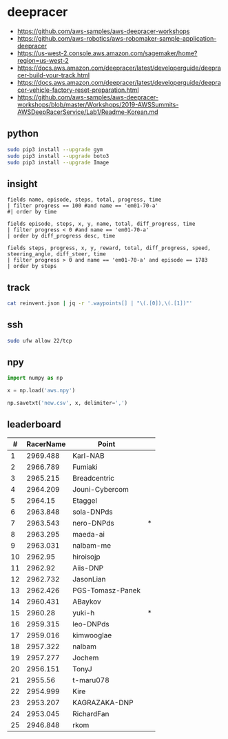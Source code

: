 # deepracer

* <https://github.com/aws-samples/aws-deepracer-workshops>
* <https://github.com/aws-robotics/aws-robomaker-sample-application-deepracer>
* <https://us-west-2.console.aws.amazon.com/sagemaker/home?region=us-west-2>
* <https://docs.aws.amazon.com/deepracer/latest/developerguide/deepracer-build-your-track.html>
* <https://docs.aws.amazon.com/deepracer/latest/developerguide/deepracer-vehicle-factory-reset-preparation.html>
* <https://github.com/aws-samples/aws-deepracer-workshops/blob/master/Workshops/2019-AWSSummits-AWSDeepRacerService/Lab1/Readme-Korean.md>

## python

```bash
sudo pip3 install --upgrade gym
sudo pip3 install --upgrade boto3
sudo pip3 install --upgrade Image
```

## insight

```
fields name, episode, steps, total, progress, time
| filter progress == 100 #and name == 'em01-70-a'
#| order by time

fields episode, steps, x, y, name, total, diff_progress, time
| filter progress < 0 #and name == 'em01-70-a'
| order by diff_progress desc, time

fields steps, progress, x, y, reward, total, diff_progress, speed, steering_angle, diff_steer, time
| filter progress > 0 and name == 'em01-70-a' and episode == 1783
| order by steps
```

## track

```bash
cat reinvent.json | jq -r '.waypoints[] | "\(.[0]),\(.[1])"'
```

## ssh

```bash
sudo ufw allow 22/tcp
```

## npy

```python
import numpy as np

x = np.load('aws.npy')

np.savetxt('new.csv', x, delimiter=',')
```

## leaderboard

<!-- leaderboard -->
| # | RacerName | Point |   |
| - | --------- | ----- | - |
| 1 | 2969.488 | Karl-NAB | |
| 2 | 2966.789 | Fumiaki | |
| 3 | 2965.215 | Breadcentric | |
| 4 | 2964.209 | Jouni-Cybercom | |
| 5 | 2964.15 | Etaggel | |
| 6 | 2963.848 | sola-DNPds | |
| 7 | 2963.543 | nero-DNPds | * |
| 8 | 2963.295 | maeda-ai | |
| 9 | 2963.031 | nalbam-me | |
| 10 | 2962.95 | hiroisojp | |
| 11 | 2962.92 | Aiis-DNP | |
| 12 | 2962.732 | JasonLian | |
| 13 | 2962.426 | PGS-Tomasz-Panek | |
| 14 | 2960.431 | ABaykov | |
| 15 | 2960.28 | yuki-h | * |
| 16 | 2959.315 | leo-DNPds | |
| 17 | 2959.016 | kimwooglae | |
| 18 | 2957.322 | nalbam | |
| 19 | 2957.277 | Jochem | |
| 20 | 2956.151 | TonyJ | |
| 21 | 2955.56 | t-maru078 | |
| 22 | 2954.999 | Kire | |
| 23 | 2953.207 | KAGRAZAKA-DNP | |
| 24 | 2953.045 | RichardFan | |
| 25 | 2946.848 | rkom | |
